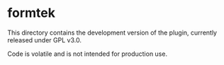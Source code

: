 # formtek

This directory contains the development version of the plugin, currently released under GPL v3.0.

Code is volatile and is not intended for production use.